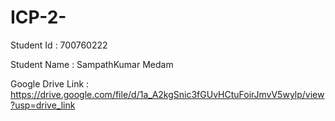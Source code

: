 # ICP-2-
Student Id : 700760222

Student Name : SampathKumar Medam

Google Drive Link : https://drive.google.com/file/d/1a_A2kgSnic3fGUvHCtuFoirJmvV5wylp/view?usp=drive_link
